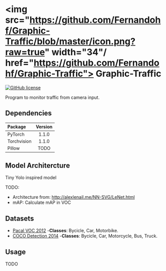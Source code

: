 # <img src="https://github.com/Fernandohf/Graphic-Traffic/blob/master/icon.png?raw=true" width="34"/ href="https://github.com/Fernandohf/Graphic-Traffic"> Graphic-Traffic
[![GitHub license](https://img.shields.io/github/license/Fernandohf/Graphic-Traffic.svg)](https://github.com/Fernandohf/Graphic-Traffic/blob/master/LICENSE)

Program to monitor traffic from camera input.

## Dependencies
Package | Version
:---|:---:
PyTorch|1.1.0
Torchvision|1.1.0
Pillow|TODO

## Model Architercture

Tiny Yolo inspired model

TODO:
- Architecture from: http://alexlenail.me/NN-SVG/LeNet.html
- mAP: Calculate mAP in VOC

## Datasets
- [Pacal VOC 2012](http://host.robots.ox.ac.uk/pascal/VOC/voc2012/index.html)
  -**Classes**: Bycicle, Car, Motorbike.
- [COCO Detection 2014](http://cocodataset.org/#download)
  -**Classes**: Bycicle, Car, Motorcycle, Bus, Truck.

## Usage

TODO
